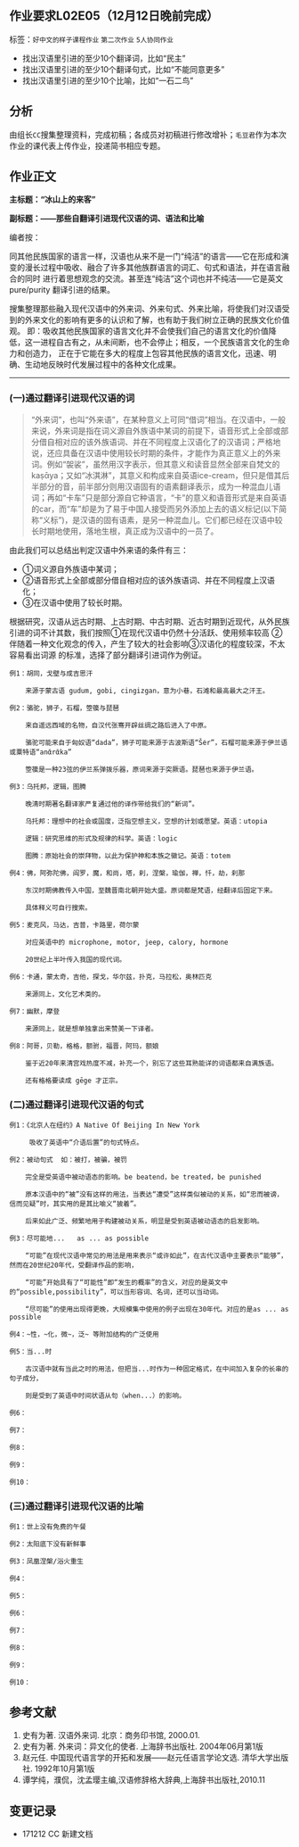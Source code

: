 ## 作业要求L02E05（12月12日晚前完成）
标签：`好中文的样子课程作业`  `第二次作业`  `5人协同作业`
- 找出汉语里引进的至少10个翻译词，比如“民主”
- 找出汉语里引进的至少10个翻译句式，比如“不能同意更多”
- 找出汉语里引进的至少10个比喻，比如“一石二鸟”

## 分析

由组长`CC`搜集整理资料，完成初稿；各成员对初稿进行修改增补；`毛豆君`作为本次作业的课代表上传作业，投递简书相应专题。

## 作业正文

**主标题：“冰山上的来客”**

**副标题：——那些自翻译引进现代汉语的词、语法和比喻**

编者按：

同其他民族国家的语言一样，汉语也从来不是一门“纯洁”的语言——它在形成和演变的漫长过程中吸收、融合了许多其他族群语言的词汇、句式和语法，并在语言融合的同时
进行着思想观念的交流。甚至连“纯洁”这个词也并不纯洁——它是英文 pure/purity 翻译引进的结果。

搜集整理那些融入现代汉语中的外来词、外来句式、外来比喻，将使我们对汉语受到的外来文化的影响有更多的认识和了解，也有助于我们树立正确的民族文化价值观。
即：吸收其他民族国家的语言文化并不会使我们自己的语言文化的价值降低，这一进程自古有之，从未间断，也不会停止；相反，一个民族语言文化的生命力和创造力，
正在于它能在多大的程度上包容其他民族的语言文化，迅速、明确、生动地反映时代发展过程中的各种文化成果。
- - -
### (一)通过翻译引进现代汉语的词

>   “外来词”，也叫“外来语”，在某种意义上可同“借词”相当。在汉语中，一般来说，外来词是指在词义源自外族语中某词的前提下，语音形式上全部或部分借自相对应的该外族语词、并在不同程度上汉语化了的汉语词；严格地说，还应具备在汉语中使用较长时期的条件，才能作为真正意义上的外来词。例如“袈裟”，虽然用汉字表示，但其意义和读音显然全部来自梵文的kaṣᾱya；又如“冰淇淋”，其意义和构成来自英语ice-cream，但只是借其后半部分的音，前半部分则用汉语固有的语素翻译表示，成为一种混血儿语词；再如“卡车”只是部分源自它种语言，“卡”的意义和语音形式是来自英语的car，而“车”却是为了易于中国人接受而另外添加上去的语义标记(以下简称“义标”)，是汉语的固有语素，是另一种混血儿。它们都已经在汉语中较长时期地使用，落地生根，真正成为汉语中的一员了。

由此我们可以总结出判定汉语中外来语的条件有三：
- ①词义源自外族语中某词；
- ②语音形式上全部或部分借自相对应的该外族语词、并在不同程度上汉语化；
- ③在汉语中使用了较长时期。

根据研究，汉语从远古时期、上古时期、中古时期、近古时期到近现代，从外民族引进的词不计其数，我们按照①在现代汉语中仍然十分活跃、使用频率较高
②伴随着一种文化观念的传入，产生了较大的社会影响③汉语化的程度较深，不太容易看出词源 的标准，选择了部分翻译引进词作为例证。

    例1：胡同，戈壁与成吉思汗
    
        来源于蒙古语 gudum, gobi, cingizgan，意为小巷，石滩和最高最大之汗王。
    
    例2：骆驼，狮子，石榴，箜篌与琵琶
    
        来自遥远西域的名物，自汉代张骞开辟丝绸之路后进入了中原。
    
        骆驼可能来自于匈奴语“dada”，狮子可能来源于古波斯语“Ṧer”，石榴可能来源于伊兰语或粟特语“anᾱrᾱka”
    
        箜篌是一种23弦的伊兰系弹拨乐器，原词来源于突厥语。琵琶也来源于伊兰语。
    
    例3：乌托邦，逻辑，图腾
    
        晚清时期著名翻译家严复通过他的译作带给我们的“新词”。
    
        乌托邦：理想中的社会或国度，泛指空想主义，空想的计划或愿望。英语：utopia
    
        逻辑：研究思维的形式及规律的科学。英语：logic
    
        图腾：原始社会的崇拜物，以此为保护神和本族之徽记。英语：totem
    
    例4：佛，阿弥陀佛，阎罗，魔，和尚，塔，刹，涅槃，瑜伽，禅，忏，劫，刹那
    
        东汉时期佛教传入中国，至魏晋南北朝开始大盛。原词都是梵语，经翻译后固定下来。
    
        具体释义可自行搜索。
    
    例5：麦克风，马达，吉普，卡路里，荷尔蒙
    
        对应英语中的 microphone, motor, jeep, calory, hormone
    
        20世纪上半叶传入我国的现代词。
    
    例6：卡通，蒙太奇，吉他，探戈，华尔兹，扑克，马拉松，奥林匹克
    
        来源同上，文化艺术类的。
    
    例7：幽默，摩登
    
        来源同上，就是想单独拿出来赞美一下译者。
    
    例8：阿哥，贝勒，格格，额驸，福晋，阿玛，额娘
    
        鉴于近20年来清宫戏热度不减，补充一个，别忘了这些耳熟能详的词语都来自满族语。
        
        还有格格要读成 gēge 才正宗。
    
    

### (二)通过翻译引进现代汉语的句式

    
    例1：《北京人在纽约》A Native Of Beijing In New York
    
         吸收了英语中“介语后置”的句式特点。
    
    例2：被动句式  如：被打，被骗，被罚

        完全是受英语中被动语态的影响。be beatend，be treated，be punished
 
        原本汉语中的“被”没有这样的用法，当表达“遭受”这样类似被动的关系，如“忠而被谤，信而见疑”时，其实用的是其比喻义“披着”。
        
        后来如此广泛、频繁地用于构建被动关系，明显是受到英语被动语态的启发影响。
    
    例3：尽可能地...   as ... as possible

        “可能”在现代汉语中常见的用法是用来表示“或许如此”，在古代汉语中主要表示“能够”，然而在20世纪20年代，受翻译作品的影响，
        
        “可能”开始具有了“可能性”即“发生的概率”的含义，对应的是英文中的“possible,possibility”，可以当形容词、名词，还可以当动词。
        
        “尽可能”的使用出现得更晚，大规模集中使用的例子出现在30年代。对应的是as ... as possible
    
    例4：~性，~化，微~，泛~ 等附加结构的广泛使用
    
    例5：当...时
    
        古汉语中就有当此之时的用法，但把当...时作为一种固定格式，在中间加入复杂的长串的句子成分，
        
        则是受到了英语中时间状语从句（when...）的影响。
    
    例6：
    
    例7：
    
    例8：
    
    例9：
    
    例10：

### (三)通过翻译引进现代汉语的比喻

    例1：世上没有免费的午餐
    
    例2：太阳底下没有新鲜事
    
    例3：凤凰涅槃/浴火重生
    
    例4：
    
    例5：
    
    例6：
    
    例7：
    
    例8：
    
    例9：
    
    例10：

## 参考文献
1. 史有为著. 汉语外来词. 北京：商务印书馆, 2000.01.
2. 史有为著. 外来词：异文化的使者. 上海辞书出版社. 2004年06月第1版
3. 赵元任. 中国现代语言学的开拓和发展——赵元任语言学论文选. 清华大学出版社. 1992年10月第1版
4. 谭学纯，濮侃，沈孟璎主编,汉语修辞格大辞典,上海辞书出版社,2010.11

## 变更记录
- 171212 CC 新建文档
